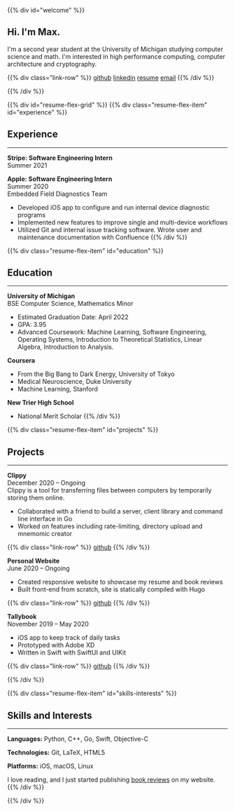 ---
---

{{% div id="welcome" %}}
## Hi. I'm Max.
I'm a second year student at the University of Michigan studying computer science and math. I'm interested in high performance computing, computer architecture and cryptography.

{{% div class="link-row" %}}
[github](https://github.com/mbickers)
[linkedin](https://www.linkedin.com/in/maxbickers)
[resume](/MaxBickersResume.pdf)
[email](mailto:mbickers@umich.edu)
{{% /div %}}

{{% /div %}}

{{% div id="resume-flex-grid" %}}
{{% div class="resume-flex-item" id="experience" %}}
## Experience
***
**Stripe: Software Engineering Intern**<br>
Summer 2021

**Apple: Software Engineering Intern**<br>
Summer 2020<br>
Embedded Field Diagnostics Team
- Developed iOS app to configure and run internal device diagnostic programs
- Implemented new features to improve single and multi-device workflows
- Utilized Git and internal issue tracking software. Wrote user and maintenance documentation with Confluence
{{% /div %}}

{{% div class="resume-flex-item" id="education" %}}
## Education
***
**University of Michigan**<br>
BSE Computer Science, Mathematics Minor
- Estimated Graduation Date: April 2022
- GPA: 3.95
- Advanced Coursework: Machine Learning, Software Engineering, Operating Systems, Introduction to Theoretical Statistics, Linear Algebra, Introduction to Analysis.<br>

**Coursera**
- From the Big Bang to Dark Energy, University of Tokyo
- Medical Neuroscience, Duke University
- Machine Learning, Stanford

**New Trier High School**
- National Merit Scholar
{{% /div %}}

{{% div class="resume-flex-item" id="projects" %}}
## Projects
***
**Clippy**<br>
December 2020 &ndash; Ongoing<br>
Clippy is a tool for transferring files between computers by temporarily storing them online.
- Collaborated with a friend to build a server, client library and command line interface in Go
- Worked on features including rate-limiting, directory upload and mnemomic creator

{{% div class="link-row" %}}
[github](https://github.com/evanweissburg/clippy)
{{% /div %}}

**Personal Website**<br>
June 2020 &ndash; Ongoing
- Created responsive website to showcase my resume and book reviews
- Built front-end from scratch, site is statically compiled with Hugo

{{% div class="link-row" %}}
[github](https://github.com/mbickers/personal-site)
{{% /div %}}

**Tallybook**<br>
November 2019 &ndash; May 2020
- iOS app to keep track of daily tasks
- Prototyped with Adobe XD
- Written in Swift with SwiftUI and UIKit

{{% div class="link-row" %}}
[github](https://github.com/mbickers/tallybook)
{{% /div %}}

{{% /div %}}

{{% div class="resume-flex-item" id="skills-interests" %}}
## Skills and Interests
***
**Languages:** Python, C++, Go, Swift, Objective-C

**Technologies:** Git, LaTeX, HTML5

**Platforms:** iOS, macOS, Linux

I love reading, and I just started publishing [book reviews](/bookshelf) on my website.
{{% /div %}}

{{% /div %}}
